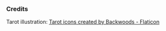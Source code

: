 
### Credits
Tarot illustration: <a href="https://www.flaticon.com/free-icons/tarot" title="tarot icons">Tarot icons created by Backwoods - Flaticon</a>